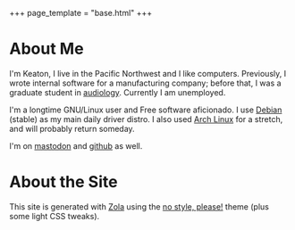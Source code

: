 +++
page_template = "base.html"
+++

# About Me
I'm Keaton, I live in the Pacific Northwest and I like computers. Previously, I wrote internal software for a manufacturing company; before that, I was a graduate student in [audiology](https://en.wikipedia.org/wiki/Audiology). Currently I am unemployed.

I'm a longtime GNU/Linux user and Free software aficionado. I use [Debian](https://www.debian.org/) (stable) as my main daily driver distro. I also used [Arch Linux](https://archlinux.org/) for a stretch, and will probably return someday. 

I'm on [mastodon](https://social.lol/@keagud) and [github](https://github.com/keagud) as well.

# About the Site
This site is generated with [Zola](https://www.getzola.org) using the [no style, please!](https://gitlab.com/atgumx/no-style-please) theme (plus some light CSS tweaks).

